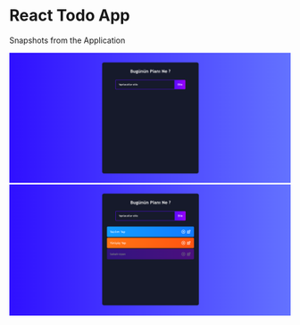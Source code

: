# React Todo App

<p>Snapshots from the Application</p>
<img src="https://github.com/ertugrulchn/React_Todo_App/blob/main/images/todo_1.png?raw=true" />
<img src="https://github.com/ertugrulchn/React_Todo_App/blob/main/images/todo_2.png?raw=true" />
